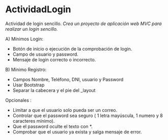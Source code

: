 # ActividadLogin
Actividad de login sencillo.
*Crea un proyecto de aplicación web  MVC para realizar un login sencillo.*

A) Mínimos Login:
- Botón de inicio o ejecución de la comprobación de login.
- Campo de usuario y password.
- Mensaje de login correcto o incorrecto.

B) Mínimo Registro:
- Campos Nombre, Teléfono, DNI, usuario y Password
- Usar Bootstrap
- Separar la cabecera y el pie del _layout

Opcionales :
- Limitar a que el usuario solo pueda ser un correo.
- Controlar que el password sea seguro ( 1 letra mayúscula, 1 numero y 8 caracteres mínimo).
- Que el password oculte el texto con *.
- Comprobar que el usuario ya exista y salga mensaje de error.
